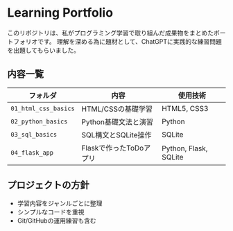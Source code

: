 # Learning Portfolio

このリポジトリは、私がプログラミング学習で取り組んだ成果物をまとめたポートフォリオです。
理解を深める為に題材として、ChatGPTに実践的な練習問題を出題してもらいました。

## 内容一覧

| フォルダ | 内容 | 使用技術 |
|---------|------|----------|
| `01_html_css_basics` | HTML/CSSの基礎学習 | HTML5, CSS3 |
| `02_python_basics` | Python基礎文法と演習 | Python |
| `03_sql_basics` | SQL構文とSQLite操作 | SQLite |
| `04_flask_app` | Flaskで作ったToDoアプリ | Python, Flask, SQLite |

## プロジェクトの方針

- 学習内容をジャンルごとに整理
- シンプルなコードを重視
- Git/GitHubの運用練習も含む